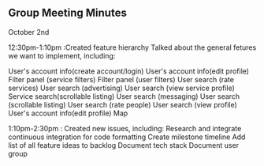 ## Group Meeting Minutes

October 2nd

12:30pm-1:10pm :Created feature hierarchy 
Talked about the general fetures we want to implement, including:

User's account info(create account/login)
User's account info(edit profile)
Filter panel (service filters)
Filter panel (user filters)
User search (rate services)
User search (advertising)
User search (view service profile)
Service search(scrollable listing)
User search (messaging)
User search (scrollable listing)
User search (rate people)
User search (view profile)
User's account info(edit profile)
Map


1:10pm-2:30pm : Created new issues, including:
Research and integrate continuous integration for code formatting
Create milestone timeline
Add list of all feature ideas to backlog
Document tech stack
Document user group
